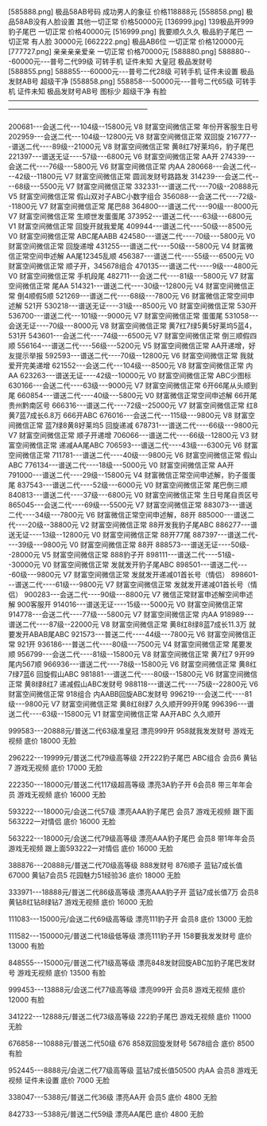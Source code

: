 [585888.png]
极品58AB号码 成功男人的象征 价格118888元
[558858.png]
极品58AB没有人脸设置 其他一切正常 价格50000元
[136999.jpg]
139极品开999豹子尾巴 一切正常 价格40000元
[516999.png]
我要顺久久久 极品豹子尾巴 一切正常 有人脸 30000元
[662222.png]
极品AB6位 一切正常 价格120000元
[777727.png]
亲亲亲亲爱亲 一切正常 价格70000元
[588880.png]
588880---60000元---普号二代99级 可转手机 证件未知 大皇冠 极品发财号 
[588855.png]
588855---60000元---普号二代28级 可转手机 证件未设置 极品发财AB号 超级干净 
[558858.png]
558858---50000元---普号二代65级 可转手机 证件未知 极品发财号AB号 图标少 超级干净 有脸
<br />————————————————————————————————————————————————————————
<br /><br />200681---会送二代---104级--15800元     V8 财富空间微信正常 年份开客服生日号
202959---会送二代---104级--12800元     V8 财富空间微信正常 双回旋
216777---谱送二代----89级--21000元     V8 财富空间微信正常 黄8红7好莱坞6，豹子尾巴
221397---谱送无证----57级---6800元     V6 财富空间微信正常 AA开
274339---会送二代----76级---5800元     V6 财富空间微信正常 内AA
280668---会送二代----42级--11800元     V7 财富空间微信正常 圆润发财号路路发
314239---会送二代----68级---5500元     V7 财富空间微信正常
332331---谱送二代----70级--20888元     V5 财富空间微信正常 假山双对子ABC小数字组合
356088---会送二代----72级--11800元     V7 财富空间微信正常 尾巴88
364800---谱送二代----90级---8000元     V7 财富空间微信正常 生顺世发蛋蛋尾
373952---谱送二代----63级---6800元     V1 财富空间微信正常 回旋开就我爱尾
409944---谱送二代----50级---8500元     V0 财富空间微信正常 ABC尾AABB
424580---谱送二代----70级---5800元     V0 财富空间微信正常 回旋递增
431255---谱送二代----50级---5800元     V4 财富微信正常空间申述解 AA尾12345乱顺
456387---谱送二代----55级---6500元     V0 财富空间微信正常 顺子开，345678组合
470135---谱送二代-----9级---4800元     V0 财富空间微信正常 手机段尾
482711---会送二代----81级---5800元     V7 财富空间微信正常 尾AA
514321---谱送二代----30级--12800元     V4 财富空间微信正常 倒4顺假5顺
521269---谱送二代----68级---7800元     V6 财富微信正常空间申述解 521开
530218---谱送无证----31级---8500元     V0 财富空间微信正常 530开
536700---谱送二代---101级---9000元     V7 财富空间微信正常 蛋蛋尾
531058---会送无证----70级---8000元     V8 财富空间微信正常 黄7红7绿5黄5好莱坞5蓝4，531开
543601---会送二代----74级---6500元     V7 财富空间微信正常 倒三顺假四顺
556164---谱送二代----56级---5200元     V5 财富空间微信正常 AA开递增，好友提示举报
592593---谱送二代----70级--12800元     V6 财富空间微信正常 我就爱开完美递增
621552---会送二代---104级---8500元     V8 财富空间微信正常 内AA
623263---谱送无证----42级--10000元     V0 财富空间微信正常 ABC少图标
630166---会送二代----63级---9000元     V7 财富空间微信正常 6开66尾从头顺到尾
660854---谱送二代----40级---5800元     V0 财富微信正常空间申述解 66开尾贵州黔南区号
666316---谱送二代----72级--25000元     V7 财富空间微信正常 红8黄7蓝7成长6.8万 666开ABC
676016---会送二代---115级---9800元     V8 财富空间微信正常 蓝7绿8黄8好莱坞5 回旋递减
678731---谱送二代----66级---9800元     V7 财富空间微信正常 顺子开递增
706066---谱送二代----66级--12800元     V3 财富空间微信正常 递减AA尾ABC
706593---谱送二代----43级---6300元     V6 财富空间微信正常
711781---谱送二代----40级---9800元     V6 财富空间微信正常 假山ABC
776134---谱送二代----18级---5000元     V0 财富空间微信正常 AA开
791000---谱送二代----29级--15800元     V4 财富微信正常空间申述解，豹子蛋蛋尾
837543---谱送二代----52级---6000元     V0 财富空间微信正常 尾巴倒三顺
840813---谱送二代----37级---6800元     V0 财富空间微信正常 生日号尾自贡区号
865045---会送二代----69级---5500元     V7 财富空间微信正常
883073---谱送二代----34级---7800元     V6 财富微信正常空间申述解，88开
885000---谱送二代----20级--38800元     V2 财富空间微信正常 88开发我豹子尾ABC
886277---谱送无证----13级--12800元     V0 财富空间微信正常 88开77尾
887397---谱送二代----39级---9800元     V0 财富空间微信正常 88开
888573---谱送无证----50级--28000元     V5 财富空间微信正常 888豹子开
898111---谱送二代----51级--30000元     V0 财富空间微信正常 发就发开豹子尾ABC
898501---谱送二代----60级---9800元     V7 财富空间微信正常 发就发开递减01首长号（情侣）
898601---谱送二代----61级---9800元     V7 财富空间微信正常 发就发开递减01首长号（情侣）
900283---会送二代----90级---8800元     V7 微信正常财富申述解空间申述解 900客服开
914016---谱送无证----15级---5000元     V0 财富空间微信正常
914778---会送二代----77级---5800元     V7 财富空间微信正常 内AA
918989---谱送二代----87级--22000元     V8 财富空间微信正常 黄8红8绿8蓝7成长11.3万 就要发开ABAB尾ABC
921573---普送二代----44级---7800元     V6 财富空间微信正常 921开
936186---普送二代----80级---7500元     V4 财富空间微信正常 尾要发顺
956799---会送二代----81级--15800元     V8 财富空间微信正常 黄7红7 9开99尾内567顺
966936---谱送二代----78级--15800元     V6 财富空间微信正常 黄8红7绿7蓝6 回旋假山ABC
981881---谱送二代----80级--15800元     V6 财富空间微信正常 黄8绿8红7 递减假山ABC发财号
988118---谱送二代----75级--22800元     V6 财富空间微信正常 918组合 内AABB回旋ABC发财号
996219---会送二代----81级---9800元     V7 财富空间微信正常 黄8红8绿7 久久顺开99开9尾
996396---谱送二代----63级--15800元     V1 财富空间微信正常 AA开ABC 久久顺开


999583---20888元/普送二代63级准皇冠 漂亮999开 958就我发发财号 游戏无视频  底价 18000 无脸

296222---19999元/普送二代79级高等级 2开222豹子尾巴 ABC组合 会员6 黄钻7 游戏无视频  底价 17000 无脸

222350---18000元/普送二代117级超高等级 漂亮3A豹子开 6会员8 带三年年会员 游戏无视频  底价 16000 无脸

593222---18000元/会送二代57级 漂亮AAA豹子尾巴 会员7 游戏无视频 跟下面563222一对情侣 底价 16000 无脸

563222---18000元/会送二代79级高等级 漂亮AAA豹子尾巴 会员8 带1年年会员 游戏无视频 跟上面593222一对情侣  底价 16000 无脸

388876---20888元/普送二代70级高等级 888发财号 876顺子 蓝钻7成长值67000 黄钻7会员5 花园魅力51经验36  底价 18000 无脸

333971---18888元/普送二代86级高等级 漂亮AAA豹子开 蓝钻7成长值7万 会员8黄钻8红钻8绿钻7 游戏无视频  底价 16000 无脸

111083---15000元/会送二代69级高等级  漂亮111豹子开  会员8  底价 13000 无脸

111582---150000元/普送二代18级低等级 漂亮111豹子开  158要我发发财号  底价 13000 有脸

848555---15000元/普送二代71级高等级 漂亮848发财回旋ABC加豹子尾巴发财号 游戏无视频  底价 13500 有脸

999453---13888元/会送二代77级高等级 漂亮999开 会员8  游戏无视频  底价 12000 有脸

341222---12888元/普送二代73级高等级 222豹子尾巴 游戏无视频   底价 11000 无脸

676858---10888元/普送二代50级  676 858双回旋发财号 5678组合  底价 8500 有脸

952445---8888元/会送二代77级高等级 蓝钻7成长值50500 内AA 会员8 游戏无视频 证件未设置  底价 7000 无脸

338047---5388元/普送二代36级  漂亮AA开 会员5  底价 4800 无脸

842733---5388元/普送二代59级  漂亮AA尾巴   底价 4800 无脸